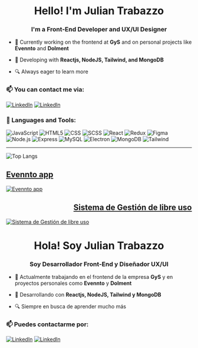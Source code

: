 <h1 align="center">Hello! I'm Julian Trabazzo</h1>
<h3 align="center">I'm a Front-End Developer and UX/UI Designer</h3>

- 🔭 Currently working on the frontend at **GyS** and on personal projects like **Evennto** and **Dolment**

- 🌱 Developing with **Reactjs, NodeJS, Tailwind, and MongoDB**

- 🔍 Always eager to learn more 

<h3 align="left">📫 You can contact me via:</h3>
<p align="left">
 <a href="https://linkedin.com/in/julian-trabazzo/"><img alt="LinkedIn" src="https://img.shields.io/badge/LinkedIn-JTP%20Dev-blue?style=flat-square&logo=linkedin"></a>
 <a href="https://drive.google.com/file/d/1fvlkXT-PBiMIaCCaJs0EbC_pMsRtPrMR/view?usp=sharing"><img alt="LinkedIn" src="https://img.shields.io/badge/Download%20CV-English-yellow?style=flat-square"></a>
</p>

<h3 align="left">🔧 Languages and Tools:</h3>

  ![JavaScript](https://img.shields.io/badge/-JavaScript-333333?style=for-the-badge&logo=javascript)
  ![HTML5](https://img.shields.io/badge/-HTML5-333333?style=for-the-badge&logo=HTML5)
  ![CSS](https://img.shields.io/badge/-CSS-333333?style=for-the-badge&logo=CSS3&logoColor=1572B6)
  ![SCSS](https://img.shields.io/badge/-SCSS-333333?style=for-the-badge&logo=SASS&logoColor=CE6B9E)
  ![React](https://img.shields.io/badge/-React-333333?style=for-the-badge&logo=react)
  ![Redux](https://img.shields.io/badge/-Redux-333333?style=for-the-badge&logo=redux)
  ![Figma](https://img.shields.io/badge/-Figma-333333?style=for-the-badge&logo=figma)
  <br/>
  ![Node.js](https://img.shields.io/badge/-Node.js-333333?style=for-the-badge&logo=node.js)
  ![Express](https://img.shields.io/badge/-Express-333333?style=for-the-badge&logo=express)
  ![MySQL](https://img.shields.io/badge/-MySQL-333333?style=for-the-badge&logo=mysql)
  ![Electron](https://img.shields.io/badge/-Electron-333333?style=for-the-badge&logo=electron)
  ![MongoDB](https://img.shields.io/badge/-MongoDB-333333?style=for-the-badge&logo=MongoDB)
  ![Tailwind](https://img.shields.io/badge/-Tailwind-333333?style=for-the-badge&logo=tailwindcss)

<hr/>
<p align="left">
  <img src="https://github-readme-stats.vercel.app/api/top-langs/?username=juliantpzzo&hide_progress=true" alt="Top Langs"/>
</p>

<div>
  <a href='https://github.com/JulianTPzzo/EvenntoAppLimited' align="left">
    <h2>Evennto app</h2>
    <a href='https://github.com/JulianTPzzo/EvenntoAppLimited'>
      <img src="https://github-readme-stats.vercel.app/api/pin/?username=juliantpzzo&repo=EvenntoAppLimited" alt="Evennto app"/>
    </a>
  </a>
  
  <a href='https://github.com/JulianTPzzo/Dolment-Sistema-Gestion' align="right">
    <h2>Sistema de Gestión de libre uso</h2>
    <a href='https://github.com/JulianTPzzo/Dolment-Sistema-Gestion'>
      <img src="https://github-readme-stats.vercel.app/api/pin/?username=juliantpzzo&repo=Dolment-Sistema-Gestion" alt="Sistema de Gestión de libre uso"/>
    </a>
  </a>
</div>

<h1 align="center">Hola! Soy Julian Trabazzo</h1>
<h3 align="center">Soy Desarrollador Front-End y Diseñador UX/UI</h3>

- 🔭 Actualmente trabajando en el frontend de la empresa **GyS** y en proyectos personales como **Evennto** y **Dolment**

- 🌱 Desarrollando con **Reactjs, NodeJS, Tailwind y MongoDB**

- 🔍 Siempre en busca de aprender mucho más 

<h3 align="left">📫 Puedes contactarme por:</h3>
<p align="left">
 <a href="https://linkedin.com/in/julian-trabazzo/"><img alt="LinkedIn" src="https://img.shields.io/badge/LinkedIn-JTP%20Dev-blue?style=flat-square&logo=linkedin"></a>
 <a href="https://drive.google.com/drive/folders/1FetYLxj75X1ISiL6G3TOa9acENytU5Hr?usp=drive_link"><img alt="LinkedIn" src="https://img.shields.io/badge/Descargar%20CV-Español-yellow?style=flat-square"></a>
</p>
